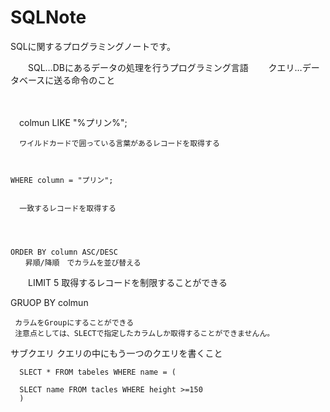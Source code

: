 # SQLNote
SQLに関するプログラミングノートです。



　　SQL…DBにあるデータの処理を行うプログラミング言語
　　クエリ…データベースに送る命令のこと

　　
  
  　colmun LIKE "%プリン%";
   
      ワイルドカードで囲っている言葉があるレコードを取得する
      
      
      
    WHERE column = "プリン";
    
    
      一致するレコードを取得する
      
      
      
      
    ORDER BY column ASC/DESC
    　　昇順/降順　でカラムを並び替える




　　LIMIT 5
      取得するレコードを制限することができる
      
      
      
      
   GRUOP BY colmun
   
     カラムをGroupにすることができる
     注意点としては、SLECTで指定したカラムしか取得することができませんん。
     
     
   サブクエリ
      クエリの中にもう一つのクエリを書くこと
   
      SLECT * FROM tabeles WHERE name = (
      
      SLECT name FROM tacles WHERE height >=150
      )
